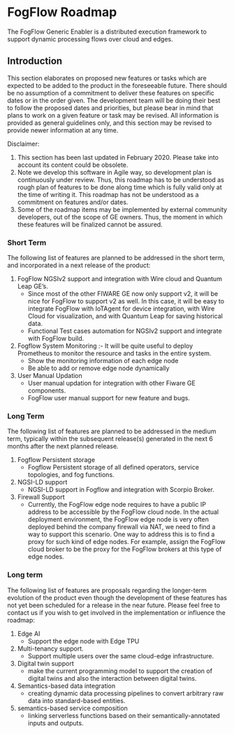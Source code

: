 # FogFlow Roadmap
The FogFlow Generic Enabler is a distributed execution framework to support dynamic processing flows over cloud and edges.

## Introduction
This section elaborates on proposed new features or tasks which are expected to be added to the product in the foreseeable future. 
There should be no assumption of a commitment to deliver these features on specific dates or in the order given. 
The development team will be doing their best to follow the proposed dates and priorities, but please bear in mind that plans to work on a given feature or task may be revised. 
All information is provided as general guidelines only, and this section may be revised to provide newer information at any time.

Disclaimer:
 1. This section has been last updated in February 2020. Please take into account its content could be obsolete.
 2. Note we develop this software in Agile way, so development plan is continuously under review. Thus, this roadmap has to be understood as rough plan of features to be done along time which is fully valid only at the time of writing it. This roadmap has not be understood as a commitment on features and/or dates.
 3. Some of the roadmap items may be implemented by external community developers, out of the scope of GE owners. Thus, the moment in which these features will be finalized cannot be assured.

### Short Term

The following list of features are planned to be addressed in the short term, and incorporated in a next release of the product:
1. FogFlow NGSIv2 support and integration with Wire cloud and Quantum Leap GE’s.
   - Since most of the other FIWARE GE now only support v2, it will be nice for FogFlow to support v2 as well. In this case, it will be easy to integrate FogFlow with IoTAgent for device integration, with Wire Cloud for visualization, and with Quantum Leap for saving historical data. 
   - Functional Test cases automation for NGSIv2 support and integrate with FogFlow build.
2. Fogflow System Monitoring :- 
   It will be quite useful to deploy Prometheus to monitor the resource and tasks in the entire system.
   - Show the monitoring information of each edge node
   - Be able to add or remove edge node dynamically
3. User Manual Updation
   - User manual updation for integration with other Fiware GE components.
   - FogFlow user manual support for new feature and bugs. 

### Long Term
The following list of features are planned to be addressed in the medium term, typically within the subsequent release(s) generated in the next 6 months after the next planned release.
1. Fogflow Persistent storage  
   - Fogflow Persistent storage of all defined operators, service topologies, and fog functions.
2. NGSI-LD support
   - NGSI-LD support in Fogflow and integration with Scorpio Broker.
3. Firewall Support
   - Currently, the FogFlow edge node requires to have a public IP address to be accessible by the FogFlow cloud node. In the actual deployment environment, the FogFlow edge node is very often deployed behind the company firewall via NAT, we need to find a way to support this scenario. One way to address this is to find a proxy for such kind of edge nodes. For example, assign the FogFlow cloud broker to be the proxy for the FogFlow brokers at this type of edge nodes.

### Long term
The following list of features are proposals regarding the longer-term evolution of the product even though the development of these features has not yet been scheduled for a release in the near future. Please feel free to contact us if you wish to get involved in the implementation or influence the roadmap:
1. Edge AI
   - Support the edge node with Edge TPU
2. Multi-tenancy support.
   - Support multiple users over the same cloud-edge infrastructure.
3. Digital twin support
   - make the current programming model to support the creation of digital twins and also the interaction between digital twins. 
4. Semantics-based data integration
   - creating dynamic data processing pipelines to convert arbitrary raw data into standard-based entities. 
5. semantics-based service composition
   - linking serverless functions based on their semantically-annotated inputs and outputs.  
